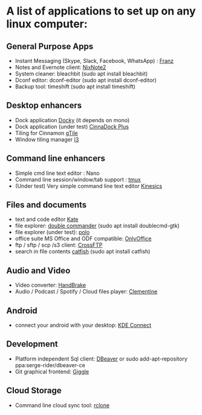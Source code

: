 # A list of applications to set up on any linux computer: 

General Purpose Apps
------------------
* Instant Messaging (Skype, Slack, Facebook, WhatsApp) : [Franz](http://meetfranz.com/)
* Notes and Evernote client: [NixNote2](http://nixnote.org/NixNote-Home/) 
* System cleaner: bleachbit (sudo apt install bleachbit) 
* Dconf editor: dconf-editor (sudo apt install dconf-editor)
* Backup tool: timeshift (sudo apt install timeshift)

Desktop enhancers
------------------
* Dock application [Docky](https://launchpad.net/docky)  (it depends on mono) 
* Dock application (under test) [CinnaDock Plus](https://cinnamon-spices.linuxmint.com/extensions/view/35) 
* Tiling for Cinnamon [gTile](https://cinnamon-spices.linuxmint.com/extensions/view/21)
* Window tiling manager [I3](https://i3wm.org/)

Command line enhancers 
------------------
* Simple cmd line text editor : Nano
* Command line session/window/tab support : [tmux](https://github.com/rothgar/awesome-tmux/blob/master/README.md)
* (Under test) Very simple command line text editor [Kinesics](http://turtlewar.org/projects/editor/)

Files and documents
------------------------
* text and code editor [Kate](https://kate-editor.org/get-it/)
* file explorer: [double commander](http://doublecmd.sourceforge.net/) (sudo apt install doublecmd-gtk)
* file explorer (under test): [polo](https://github.com/teejee2008/polo)
* office suite MS Office and ODF compatible: [OnlyOffice](https://www.onlyoffice.com/apps.aspx)
* ftp / sftp / scp /s3 client: [CrossFTP](http://www.crossftp.com/)
* search in file contents [catfish](http://www.twotoasts.de/index.php/catfish/) (sudo apt install catfish)

Audio and Video
---------------------
* Video converter: [HandBrake](https://handbrake.fr/downloads.php)
* Audio / Podcast / Spotify / Cloud files player: [Clementine](https://www.clementine-player.org/downloads)

Android 
---------------
* connect your android with your desktop: [KDE Connect](https://community.kde.org/KDEConnect) 

Development
------------------------
* Platform independent Sql client: [DBeaver](https://dbeaver.jkiss.org/) or sudo add-apt-repository ppa:serge-rider/dbeaver-ce
* Git graphical frontend: [Giggle](https://wiki.gnome.org/Apps/giggle)

Cloud Storage 
------------------------
* Command line cloud sync tool: [rclone](https://rclone.org)

